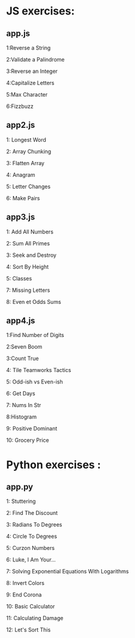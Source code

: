 # JS exercises:

## app.js

1:Reverse a String

2:Validate a Palindrome

3:Reverse an Integer

4:Capitalize Letters

5:Max Character

6:Fizzbuzz

## app2.js

1: Longest Word

2: Array Chunking

3: Flatten Array

4: Anagram

5: Letter Changes

6: Make Pairs

## app3.js

1: Add All Numbers

2: Sum All Primes

3: Seek and Destroy

4: Sort By Height

5: Classes

7: Missing Letters

8: Even et Odds Sums

## app4.js

1:Find Number of Digits

2:Seven Boom

3:Count True

4: Tile Teamworks Tactics

5: Odd-ish vs Even-ish

6: Get Days

7: Nums In Str

8:Histogram

9: Positive Dominant

10: Grocery Price

# Python exercises :

## app.py

1: Stuttering

2: Find The Discount

3: Radians To Degrees

4: Circle To Degrees

5: Curzon Numbers

6: Luke, I Am Your...

7: Solving Exponential Equations With Logarithms

8: Invert Colors

9: End Corona

10: Basic Calculator

11: Calculating Damage

12: Let's Sort This
